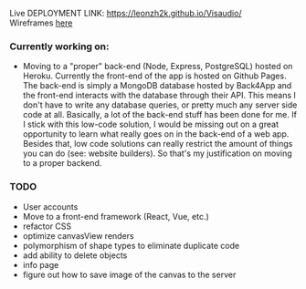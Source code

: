 Live DEPLOYMENT LINK: <a href="https://leonzh2k.github.io/Visaudio/" target="_blank">https://leonzh2k.github.io/Visaudio/</a>
<br>
Wireframes <a href="https://www.figma.com/file/Do7grHLNvjXHS0Z8w42YLX/Interactive-Design-Comp-(Copy)?node-id=0%3A1">here</a>

### Currently working on:
- Moving to a "proper" back-end (Node, Express, PostgreSQL) hosted on Heroku. Currently the front-end of the app is hosted on Github Pages. The back-end is simply a MongoDB database hosted by Back4App and the front-end interacts with the database through their API. This means I don't have to write any database queries, or pretty much any server side code at all. Basically, a lot of the back-end stuff has been done for me. If I stick with this low-code solution, I would be missing out on a great opportunity to learn what really goes on in the back-end of a web app. Besides that, low code solutions can really restrict the amount of things you can do (see: website builders). So that's my justification on moving to a proper backend.


### TODO
- User accounts
- Move to a front-end framework (React, Vue, etc.)
- refactor CSS
- optimize canvasView renders
- polymorphism of shape types to eliminate duplicate code
- add ability to delete objects
- info page
- figure out how to save image of the canvas to the server
